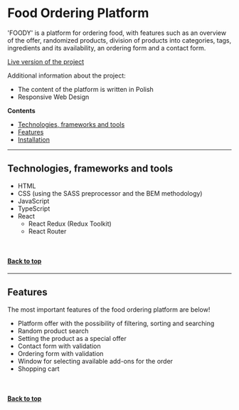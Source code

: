 # **Food Ordering Platform**

'FOODY' is a platform for ordering food, with features such as an overview of the offer, randomized products, division of products into categories, tags, ingredients and its availability, an ordering form and a contact form.

[Live version of the project](https://bartszal2.github.io/food-platform-app)

Additional information about the project:
* The content of the platform is written in Polish
* Responsive Web Design

**Contents**
* [Technologies, frameworks and tools](#technologies-frameworks-and-tools)
* [Features](#features)
* [Installation](#installation)

---

## Technologies, frameworks and tools
* HTML
* CSS (using the SASS preprocessor and the BEM methodology)
* JavaScript
* TypeScript
* React
    * React Redux (Redux Toolkit)
    * React Router
<br>

#### [Back to top](#food-ordering-platform)
---

## Features
The most important features of the food ordering platform are below!

* Platform offer with the possibility of filtering, sorting and searching
* Random product search
* Setting the product as a special offer
* Contact form with validation
* Ordering form with validation
* Window for selecting available add-ons for the order
* Shopping cart

<br>

#### [Back to top](#food-ordering-platform)
